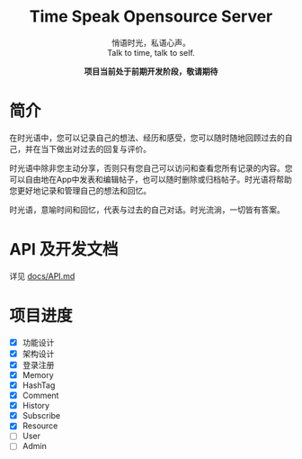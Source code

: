 <center>
<h1>Time Speak Opensource Server</h1>

悄语时光，私语心声。  
Talk to time, talk to self.

<strong>项目当前处于前期开发阶段，敬请期待</strong>
</center>

# 简介

在时光语中，您可以记录自己的想法、经历和感受，您可以随时随地回顾过去的自己，并在当下做出对过去的回复与评价。

时光语中除非您主动分享，否则只有您自己可以访问和查看您所有记录的内容。您可以自由地在App中发表和编辑帖子，也可以随时删除或归档帖子。时光语将帮助您更好地记录和管理自己的想法和回忆。

时光语，意喻时间和回忆，代表与过去的自己对话。时光流淌，一切皆有答案。

# API 及开发文档

详见 [docs/API.md](docs/API.md)

# 项目进度

- [x] 功能设计
- [x] 架构设计
- [x] 登录注册
- [x] Memory
- [x] HashTag
- [x] Comment
- [x] History
- [x] Subscribe
- [x] Resource
- [ ] User
- [ ] Admin

